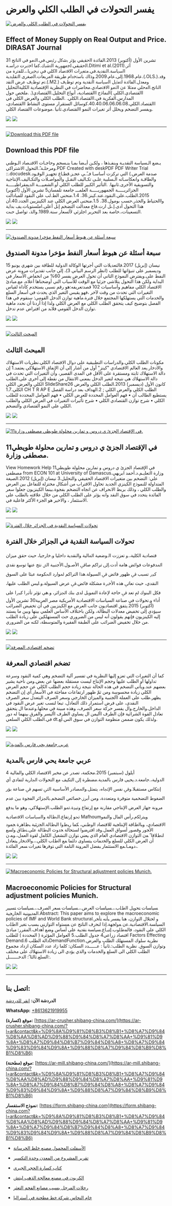 # يفسر التحولات في الطلب الكلي والعرض

<a href="https://swt.shibang-china.com/?l=ar&img&k=%D9%8A%D9%81%D8%B3%D8%B1+%D8%A7%D9%84%D8%AA%D8%AD%D9%88%D9%84%D8%A7%D8%AA+%D9%81%D9%8A+%D8%A7%D9%84%D8%B7%D9%84%D8%A8+%D8%A7%D9%84%D9%83%D9%84%D9%8A+%D9%88%D8%A7%D9%84%D8%B9%D8%B1%D8%B6" target="_blank">![يفسر التحولات في الطلب الكلي والعرض](http://static.shibang-china.com/all-800x300/984.jpg)</a>

## Effect of Money Supply on Real Output and Price. DIRASAT Journal
31 تشرين الأول (أكتوبر) 2013.اﻟﻔﺎﺋدة اﻟﺣﻘﻳﻘﻲ ﻳؤﺛر ﺑﺷﻛﻝ رﺋﻳس.ﻓﻲ.اﻟﻧﻣو ﻓﻲ اﻟﻧﺎﺗﺞ اﻟﺣﻘﻳﻘﻲ.ﻟﺟﻣﻬورﻳﺔ اﻟﺗﺷﻳك.ﻛﻣﺎ اﺧﺗﺑرت دراﺳ.ﺔ.Ditimi et al.(2011).أﺛر اﻟﺳﻳﺎﺳﺔ.اﻟﻧﻘدﻳﺔ.ﻓﻲ.ﻣﺗﻐﻳرات اﻻﻗﺗﺻﺎد اﻟﻛﻠﻲ ﻓﻲ ﻧﻳﺟﻳرﻳﺎ.،.ﻟﻠﻔﺗرة ﻣن ﻋﺎم.1968.إﻟﻰ.ﻋﺎم.2009.وذﻟك ﺑﺎﺳﺗﺧدام طرﻳﻘﺔ اﻟﻣرﺑﻌﺎت.اﻟﺻﻐرى اﻟﺗﻘﻠﻳدﻳﺔ.(.OLS.).وﻗد ﺗم ﺗوظﻳف ﻋرض اﻟﻧﻘد.(.M2.) وﻣﻌدﻝ.اﻟﻔﺎﺋدة ﻟﺗﻣﺛﻳﻝ اﻟﺳﻳﺎﺳﺔ اﻟﻧﻘدﻳﺔ وﺗم ﺗوظﻳف اﻟﻧﺎﺗﺞ.اﻟﻣﺣﻠﻲ ﻣﻣﺛﻼ ﻋن اﻟﻧﻣو اﻻﻗﺗﺻﺎدي.محاضرات في النظرية الإقتصادية الكليةالتحليل االقتصادي.الكلي )النماذج االقتصادية، أنواع التحليل.االقتصادي(. .ملخص حول المدارس.الفكرية في.االقتصاد.الكلي. .الطلب الكلي والعرض الكلي في االقتصاد.الكلي.40.40.06.06.06.08.كوسائل الستقرار مستوى النشاط االقتصادي، ويفسر التضخم ويحلل أثر تغيرات النمو االقتصادي.ثانيا .موضوعات االقتصاد الكلي.


<a href="https://whatsapp.shibangsoft.com/WhatsApp.php" target="_blank" title="WhatsApp">![](http://static.shibang-china.com/icon/whatsapp.png)</a> <a href="https://swt.shibang-china.com/?l=ar&icon&k=%D9%8A%D9%81%D8%B3%D8%B1+%D8%A7%D9%84%D8%AA%D8%AD%D9%88%D9%84%D8%A7%D8%AA+%D9%81%D9%8A+%D8%A7%D9%84%D8%B7%D9%84%D8%A8+%D8%A7%D9%84%D9%83%D9%84%D9%8A+%D9%88%D8%A7%D9%84%D8%B9%D8%B1%D8%B6" target="_blank">![](http://static.shibang-china.com/icon/chat-ar.png)</a>

---

<a href="https://swt.shibang-china.com/?l=ar&img&k=%D9%8A%D9%81%D8%B3%D8%B1+%D8%A7%D9%84%D8%AA%D8%AD%D9%88%D9%84%D8%A7%D8%AA+%D9%81%D9%8A+%D8%A7%D9%84%D8%B7%D9%84%D8%A8+%D8%A7%D9%84%D9%83%D9%84%D9%8A+%D9%88%D8%A7%D9%84%D8%B9%D8%B1%D8%B6" target="_blank">![Download this PDF file](http://static.shibang-china.com/all-800x300/1521.jpg)</a>

## Download this PDF file
ﻳـﻀﻊ اﻟـﺴﻴﺎﺳﺔ اﻟﻨﻘﺪﻳـﺔ وﻳﻨﻔـﺬﻫﺎ ، وﻟﻜـﻦ أﻳـﻀﺎ ﺑﻤـﺎ ﻳﻨـﺴﺠﻢ وﺣﺎﺟـﺎت اﻻﻗﺘـﺼﺎد اﻟـﻮﻃﻨﻲ وﻣﺮﺣﻠـﺔ.ً.اﻟﺘﺤﻮل اﻻﺷﺘﺮاﻛﻲ.PDF Created with deskPDF PDF Writer Trial ::.docudesk.ﺻﺪﻣﺔ اﻟﻌﺮض.) اﻟﺘﻲ ﺗﺮﻛﺰت أﺳﺎﺳـﺎ ﻓـ.ً.ﻲ ﻋﺠـﺰ.ﻗﻄـﺎع ﺗﺠﻬﻴـﺰ اﻟﻮﻗـﻮد واﻟﻄﺎﻗـﺔ واﻧﻌﻜﺎﺳـﺎﺗﻪ اﻟـﺴﻠﺒﻴﺔ ﻋﻠـﻰ ﺗﻜـﺎﻟﻴﻒ اﻟﻨﻘـﻞ واﻟﻤﻮاﺻـﻼت واﻟﺘﻜـﺎﻟﻴﻒ.اﻹﻧﺘﺎﺟﻴﺔ واﻟﺘﺴﻮﻳﻘﻴﺔ اﻷﺧﺮى.ﺛﺎﻧﻴﻬﺎ. .اﻟﺘﺄﺛﻴﺮ اﻟﻜﺒﻴﺮ ﻟﻠﻄﻠﺐ اﻟﻜﻠﻲ أو.الشعبيـــة الديمقراطيـــــة الجزائريـــــة الجمهوريـــــة العلمـــ جامعة تلمسان5 تشرين الأول (أكتوبر) 2015.الطلب.على.النقود.عند.كينز.36. 1.4.منحنى الط.لب على النقود للمبادالت واالحتياط والحذر.حسب بومول.38. 1.5.منحنى العرض الكلي عند الكينزيين الجدد.40.أن هذا التحول أدى.إ.ىل ارت.فاع معدالت التضخم إىل أعلى.املستويات.يف بداية التسعينات،.خاصة بعد التحرير اجلزئي لألسعار سنة.1989.والذ، تواصل حىت.


<a href="https://whatsapp.shibangsoft.com/WhatsApp.php" target="_blank" title="WhatsApp">![](http://static.shibang-china.com/icon/whatsapp.png)</a> <a href="https://swt.shibang-china.com/?l=ar&icon&k=%D9%8A%D9%81%D8%B3%D8%B1+%D8%A7%D9%84%D8%AA%D8%AD%D9%88%D9%84%D8%A7%D8%AA+%D9%81%D9%8A+%D8%A7%D9%84%D8%B7%D9%84%D8%A8+%D8%A7%D9%84%D9%83%D9%84%D9%8A+%D9%88%D8%A7%D9%84%D8%B9%D8%B1%D8%B6" target="_blank">![](http://static.shibang-china.com/icon/chat-ar.png)</a>

---

<a href="https://swt.shibang-china.com/?l=ar&img&k=%D9%8A%D9%81%D8%B3%D8%B1+%D8%A7%D9%84%D8%AA%D8%AD%D9%88%D9%84%D8%A7%D8%AA+%D9%81%D9%8A+%D8%A7%D9%84%D8%B7%D9%84%D8%A8+%D8%A7%D9%84%D9%83%D9%84%D9%8A+%D9%88%D8%A7%D9%84%D8%B9%D8%B1%D8%B6" target="_blank">![سبعة أسئلة عن هبوط أسعار النفط مؤخرا مدونة الصندوق](http://static.shibang-china.com/all-800x300/1413.jpg)</a>

## سبعة أسئلة عن هبوط أسعار النفط مؤخرا مدونة الصندوق
15 نيسان (إبريل) 2017.فالتعديلات التي أجرتها الوكالة الدولية للطاقة بين شهري يونيو وديسمبر على تنبؤاتها للطلب (انظر الرسم البياني 3)، إلى جانب تقديرات مرونة عرض النفط على.ويفترض النموذج الثاني أن تحول العرض يفسر 60% من انخفاض الأسعار في البداية ولكن هذا التحول يتلاشى جزئيا مع الوقت للأسباب التي أوضحناها أعلاه، مع.مبادئ الاقتصاد الكلي مفاهيم وأساسيات 102 قصدتعريفه:هو رقم نسبى يستخدم كأداة لقياس التغيرات التي تحدث من وقت لآخر ،فهو يقيس التغير الذي يحدث في أسعار السلع والخدمات التي يستهلكها المجتمع خلال فترة.ماهية توازن الدخل القومي: سنقوم في هذا الفصل بتوضيح كيف يتحقق الطلب الكلي مع العرض الكلي ولذا إذا أردنا أن نحدد ماهية توازن الدخل القومي فلابد من افتراض عدم تدخل.


<a href="https://whatsapp.shibangsoft.com/WhatsApp.php" target="_blank" title="WhatsApp">![](http://static.shibang-china.com/icon/whatsapp.png)</a> <a href="https://swt.shibang-china.com/?l=ar&icon&k=%D9%8A%D9%81%D8%B3%D8%B1+%D8%A7%D9%84%D8%AA%D8%AD%D9%88%D9%84%D8%A7%D8%AA+%D9%81%D9%8A+%D8%A7%D9%84%D8%B7%D9%84%D8%A8+%D8%A7%D9%84%D9%83%D9%84%D9%8A+%D9%88%D8%A7%D9%84%D8%B9%D8%B1%D8%B6" target="_blank">![](http://static.shibang-china.com/icon/chat-ar.png)</a>

---

<a href="https://swt.shibang-china.com/?l=ar&img&k=%D9%8A%D9%81%D8%B3%D8%B1+%D8%A7%D9%84%D8%AA%D8%AD%D9%88%D9%84%D8%A7%D8%AA+%D9%81%D9%8A+%D8%A7%D9%84%D8%B7%D9%84%D8%A8+%D8%A7%D9%84%D9%83%D9%84%D9%8A+%D9%88%D8%A7%D9%84%D8%B9%D8%B1%D8%B6" target="_blank">![المبحث الثالث](http://static.shibang-china.com/all-800x300/1061.jpg)</a>

## المبحث الثالث
مكونات الطلب الكلي.والدراسات التطبيقية على دوال الاقتصاد الكلي.نظريات الاستهلاك والادخار.يعد العالم الاقتصادي &quot;كينز&quot; أول من أشار إلى أن الإنفاق الاستهلاكي يعتمد.1 إن دالة الاستهلاك ثابتة ومستقرة على الأقل في المدى القصير، وأن التغيرات التي تحدث في دالة الاستهلاك هي نتيجة لتغير الدخل بمعنى الانتقال من نقطة إلى أخرى على.الطلب الكلي والعرض الكلي SlideShare26 كانون الأول (ديسمبر) 2013.الطلب الكلي والعرض الكلي.1.7 CH T R AP E الطلب الكلي والعرض الكلي ; 2.الهداف بعد دراسة القصل يستطيع الطالب أن • فهم العوامل المحددة للعرض الكلي • فهم العوامل المحددة للطلب الكلي • شرح توازن القتصادي الكلي • شرح تأثيرات التغيرات في العرض الكلي والطلب الكلي على النمو القتصادي والتضخم.


<a href="https://whatsapp.shibangsoft.com/WhatsApp.php" target="_blank" title="WhatsApp">![](http://static.shibang-china.com/icon/whatsapp.png)</a> <a href="https://swt.shibang-china.com/?l=ar&icon&k=%D9%8A%D9%81%D8%B3%D8%B1+%D8%A7%D9%84%D8%AA%D8%AD%D9%88%D9%84%D8%A7%D8%AA+%D9%81%D9%8A+%D8%A7%D9%84%D8%B7%D9%84%D8%A8+%D8%A7%D9%84%D9%83%D9%84%D9%8A+%D9%88%D8%A7%D9%84%D8%B9%D8%B1%D8%B6" target="_blank">![](http://static.shibang-china.com/icon/chat-ar.png)</a>

---

<a href="https://swt.shibang-china.com/?l=ar&img&k=%D9%8A%D9%81%D8%B3%D8%B1+%D8%A7%D9%84%D8%AA%D8%AD%D9%88%D9%84%D8%A7%D8%AA+%D9%81%D9%8A+%D8%A7%D9%84%D8%B7%D9%84%D8%A8+%D8%A7%D9%84%D9%83%D9%84%D9%8A+%D9%88%D8%A7%D9%84%D8%B9%D8%B1%D8%B6" target="_blank">![11في الإقتصاد الجزئ ي دروس و تمارين محلولة طويطي مصطفى وزارة.](http://static.shibang-china.com/all-800x300/1412.jpg)</a>

## 11في الإقتصاد الجزئ ي دروس و تمارين محلولة طويطي مصطفى وزارة.
View Homework Help 11في الإقتصاد الجزئ ي دروس و تمارين محلولة طويطي مصطفى from ECON 101 at University of Damascus.وزارة اﻟﺗﻌﻠﯾـم.د.أحمد ابريهي علي: التضخم بين متغيرات الاقتصاد الحقيقي والتحليل.3 نيسان (إبريل) 2012.الصيغة المتداولة للنموذج الكينزي الجديد تحاول الاقتراب من أشكال مختزلة للتفاعل بين العرض والطلب الكلي ، وذلك بربط الانحراف عن اتجاه التضخم بفجوة.بينما الكينزيون جعلوا سعر الفائدة يتحدد في سوق النقد وانه يؤثر على الطلب الكلي من خلال علاقته بالطلب على الاستثمار ، والاخير هو الجزء الأكثر فاعلية في.


<a href="https://whatsapp.shibangsoft.com/WhatsApp.php" target="_blank" title="WhatsApp">![](http://static.shibang-china.com/icon/whatsapp.png)</a> <a href="https://swt.shibang-china.com/?l=ar&icon&k=%D9%8A%D9%81%D8%B3%D8%B1+%D8%A7%D9%84%D8%AA%D8%AD%D9%88%D9%84%D8%A7%D8%AA+%D9%81%D9%8A+%D8%A7%D9%84%D8%B7%D9%84%D8%A8+%D8%A7%D9%84%D9%83%D9%84%D9%8A+%D9%88%D8%A7%D9%84%D8%B9%D8%B1%D8%B6" target="_blank">![](http://static.shibang-china.com/icon/chat-ar.png)</a>

---

<a href="https://swt.shibang-china.com/?l=ar&img&k=%D9%8A%D9%81%D8%B3%D8%B1+%D8%A7%D9%84%D8%AA%D8%AD%D9%88%D9%84%D8%A7%D8%AA+%D9%81%D9%8A+%D8%A7%D9%84%D8%B7%D9%84%D8%A8+%D8%A7%D9%84%D9%83%D9%84%D9%8A+%D9%88%D8%A7%D9%84%D8%B9%D8%B1%D8%B6" target="_blank">![تحولات السياسة النقدية في الجزائر خلال الفترة](http://static.shibang-china.com/all-800x300/766.jpg)</a>

## تحولات السياسة النقدية في الجزائر خلال الفترة
ﻗﺘﺼﺎﺩﻳﺔ ﺍﻟﻜﻠﻴﺔ،.ﻭ ﺗﻌﺰﺯﺕ ﺍﻟ.ﻮﺿﻌﻴﺔ ﺍﳌﺎﻟﻴﺔ ﻭﺍﻟﻨﻘﺪﻳﺔ ﺩﺍﺧﻠﻴﺎ ﻭ.ﺧﺎﺭﺟﻴﺎ، ﺣﻴﺚ ﺣﻘﻖ ﻣﻴﺰﺍﻥ ﺍﳌﺪﻓﻮﻋﺎﺕ ﻓﻮﺍﺋﺾ ﻫﺎﻣﺔ ﺃﺩﺕ.ﺇﱃ ﺗﺮﺍﻛﻢ ﺻﺎﰲ ﺍﻷﺻـﻮﻝ.ﺍﻷﺟﻨﺒﻴﺔ ﺍﻟﱵ ﻧﺘﺞ ﻋﻨﻬﺎ ﺗﻮﺳﻊ ﻧﻘﺪﻱ ﻛﺒﲑ ﺗﺴﺒﺐ ﰲ ﻇﻬﻮﺭ ﻓﺎﺋﺾ ﰲ ﺍﻟﺴﻴﻮﻟﺔ.ﻫﺬﺍ ﺍﻟﺘﺮﺍﻛﻢ ﳌﻮﺍﺭﺩ ﺍﳊﻜﻮﻣﺔ ﻋﺒﺌﺎ ﻋﻠﻰ ﺍﻟﺴﻮﻕ ﺍﻟﻨﻘﺪﻱ، ﺣﻴﺚ ﺗﻌﺎﱐ ﻫﺬﻩ ﺍﻷﺧﲑﺓ ﻣﺸﻜﻠﺔ ﻓﺎﺋﺾ.ﰲ ﻋﺮﺽ ﺍﻟﺴﻴﻮﻟﺔ.ﻭ.ﻟﻴﺲ ﺍﻟﻄﻠﺐ ﻋﻠﻴﻬﺎ، ﻓﻜﻞ ﺍﻟﺒﻨﻮﻙ ﱂ ﺗﻌﺪ ﰲ ﺣﺎﺟﺔ ﻹﻋﺎﺩﺓ ﺍﻟﺘﻤﻮﻳﻞ ﻟﺪﻯ ﺑﻨﻚ ﺍﳉﺰﺍﺋﺮ، ﻭ.ﻫﻲ ﺗﺆﺛﺮ ﺗﺄﺛﲑﺍ ﻛﺒﲑﺍ ﻋﻠﻰ ﺃﺩﺍﺀ ﻭ.تحولات في صناعة السياسات الاقتصادية الأمريكية مصر العربية30 تشرين الأول (أكتوبر) 2015.يتفق اقتصاديون جانب العرض مع الكينزيين في أن تخفيض الضرائب سيؤدي إلى تخفيض معدلات البطالة، ولكن باختلاف الأساس العلمي بينها وبين ما يستند إليه الكينزيون فإنهم يقولون أنه ليس من الضروري حث المستهلكين على زيادة الطلب من خلال تخفيض الضرائب على الطبقة الفقيرة والمتوسطة، لكنه من الضروري.


<a href="https://whatsapp.shibangsoft.com/WhatsApp.php" target="_blank" title="WhatsApp">![](http://static.shibang-china.com/icon/whatsapp.png)</a> <a href="https://swt.shibang-china.com/?l=ar&icon&k=%D9%8A%D9%81%D8%B3%D8%B1+%D8%A7%D9%84%D8%AA%D8%AD%D9%88%D9%84%D8%A7%D8%AA+%D9%81%D9%8A+%D8%A7%D9%84%D8%B7%D9%84%D8%A8+%D8%A7%D9%84%D9%83%D9%84%D9%8A+%D9%88%D8%A7%D9%84%D8%B9%D8%B1%D8%B6" target="_blank">![](http://static.shibang-china.com/icon/chat-ar.png)</a>

---

<a href="https://swt.shibang-china.com/?l=ar&img&k=%D9%8A%D9%81%D8%B3%D8%B1+%D8%A7%D9%84%D8%AA%D8%AD%D9%88%D9%84%D8%A7%D8%AA+%D9%81%D9%8A+%D8%A7%D9%84%D8%B7%D9%84%D8%A8+%D8%A7%D9%84%D9%83%D9%84%D9%8A+%D9%88%D8%A7%D9%84%D8%B9%D8%B1%D8%B6" target="_blank">![تضخم اقتصادي المعرفة](http://static.shibang-china.com/all-800x300/176.jpg)</a>

## تضخم اقتصادي المعرفة
كما أن التغيرات التي تعزو إليها النظرية في تفسير آلية التضخم وهي كمية النقود وسرعة تداولها أو الطلب عليها وحجم الإنتاج ليست مستقلة بعضها عن بعض.ومن ناحية يشير بعضهم عند.ويأتي التضخم في هذه الحالة نتيجة زيادة حجم الطلب الكلي عن حجم العرض الكلي زيادة محسوسة ومن ثمّ ظهور ارتفاعات مفاجئة في الأسعار.أي إن التضخم يظهر.طلب على العملة األجنبية والميزان الخارجي وسعر الصرف اليتعدل سعر الصرف النقدي، على فرض استمرار ذلك التعادل، تبعا لنسب تغير عرض النقود في الداخل.والخارج.وال يفسر حركة سعر الصرف، وهذه مبينة في محلها.وعندما ال يتحقق تعادل القوة الشرائية فإن الطرف األيمن ال يساوي الطرف األيسر والفرق بينهما له دور في.الطلب الكلي السلعي dt.ولذلك يكون ضممن منظومة التوازن في سوق الس.لع.


<a href="https://whatsapp.shibangsoft.com/WhatsApp.php" target="_blank" title="WhatsApp">![](http://static.shibang-china.com/icon/whatsapp.png)</a> <a href="https://swt.shibang-china.com/?l=ar&icon&k=%D9%8A%D9%81%D8%B3%D8%B1+%D8%A7%D9%84%D8%AA%D8%AD%D9%88%D9%84%D8%A7%D8%AA+%D9%81%D9%8A+%D8%A7%D9%84%D8%B7%D9%84%D8%A8+%D8%A7%D9%84%D9%83%D9%84%D9%8A+%D9%88%D8%A7%D9%84%D8%B9%D8%B1%D8%B6" target="_blank">![](http://static.shibang-china.com/icon/chat-ar.png)</a>

---

<a href="https://swt.shibang-china.com/?l=ar&img&k=%D9%8A%D9%81%D8%B3%D8%B1+%D8%A7%D9%84%D8%AA%D8%AD%D9%88%D9%84%D8%A7%D8%AA+%D9%81%D9%8A+%D8%A7%D9%84%D8%B7%D9%84%D8%A8+%D8%A7%D9%84%D9%83%D9%84%D9%8A+%D9%88%D8%A7%D9%84%D8%B9%D8%B1%D8%B6" target="_blank">![عربي جامعة يحي فارس بالمدية](http://static.shibang-china.com/all-800x300/1385.jpg)</a>

## عربي جامعة يحي فارس بالمدية
4 أيلول (سبتمبر) 2015.ﻣﺤﻜﻤﺔ، ﺗﺼﺪر ﻋﻦ ﻣﺨﺒﺮ اﻻﻗﺘﺼﺎد اﻟﻜﻠﻲ واﻟﻤﺎﻟﻴﺔ اﻟﺪوﻟﻴﺔ،.ﺟﺎﻣﻌﺔ.د.ﻳﺤﻴﻰ ﻓﺎرس ﺑﺎﻟﻤﺪﻳﺔ.ﻣﻀﻄﺮة إﱃ اﻟﺘﻜﻴﻒ ﻣﻊ اﻟﺘﺤﻮﻻت اﳉﺎرﻳﺔ ﻟﺘﻔﺎدي أي إﻧﺘﻜﺎس ﻣﺴﺘﻘﺒﻼ.وﰲ ﻧﻔﺲ اﻹﲡﺎﻩ، ﻳﺘﻤﺜﻞ.واﳌﺼﺎدر اﻷﺳﺎﺳﻴﺔ اﻟﱵ ﺗﺴﻬﻢ ﰲ ﺻﻨﺎﻋﺔ ﺑﺆر اﻟﻀﻐﻮط اﻟﺘﻀﺨﻤﻴﺔ ﻣﺘﻮﻓﺮة وﻣﺘﻌﺪدة، وﻣﻦ أﺑﺮز.ﺧﺼﺎﺋﺺ اﻟﺘﻀﺨﻢ.ﺑﺎﳉﺰاﺋﺮ اﻟﻔﺠﻮة ﺑﲔ ﻋﺪم ﻣﺮوﻧﺔ ﺟﻬﺎز اﻟﻌﺮض اﻹﻧﺘﺎﺟﻲ ﻣﻘﺎرﻧﺔ ﻣﻊ إرﺗﻔﺎع وﺗﲑة.ﳕﻮ اﻟﻄﻠﺐ.اﻹﺳﺘﻬﻼﻛﻲ، وﻫﻮ ﻣﺎ ﻳﺪﻓﻊ ﳓﻮ إرﺗﻔﺎع.اﻟﺑطﺎﻟﺔ واﻟﺳﯾﺎﺳﺎت اﻻﻗﺗﺻﺎدﯾﺔ Mafhoumﻭﺒﺘﺭﺍﻜﻡ.ﺭﺃﺱ ﺍﻟﻤﺎل ﻭﺍﻟﻨﻤﻭ ﺍﻻﻗﺘﺼﺎﺩﻱ، ﻭﺒﺎﻟﻁﺎﻗﺔ ﺍﻹﻨﺘﺎﺠﻴﺔ ﻟﻼﻗﺘﺼﺎﺩ ﺍﻟﻭﻁﻨﻲ، ﻜﻤﺎ ﺭﺒﻁﻭﺍ ﺍﻟﺒﻁﺎﻟﺔ.ﺍﻟﺠﺯﺌﻴﺔ ﺒﻅﺎﻫﺭﺓ ﺠﻤﻭﺩ ﺍﻷﺠﻭﺭ ﻭﻗﺼﻭﺭ ﺃﺴﻭﺍﻕ ﺍﻟﻌﻤل.ﻭﻗﺩ ﺍﻓﺘﺭﻀﻭﺍ ﺍﺴﺘﺤﺎﻟﺔ ﺤﺩﻭﺙ ﺍﻟﺒﻁﺎﻟﺔ ﻋﻠﻰ.ﻨﻁﺎﻕ ﻭﺍﺴﻊ ﺍﻨﻁﻼﻗﺎﹰ ﻤﻥ ﺍﻟﺘﻭﺍﺯﻥ ﺍﻻﻗﺘﺼﺎﺩﻱ ﺍﻟﻌﺎﻡ ﺍﻟﺫﻱ ﻴﻌﻨﻲ ﺘﻭﺍﺯﻥ ﺍﻟﺘﺸﻐﻴل ﺍﻟﻜﺎﻤل ﻟﻘﻭﺓ ﺍﻟﻌﻤل،.ﻭﻤ.ﻥ ﺃﻥ ﺍﻟﻌﺭﺽ ﺍﻟﻜﻠﻲ ﻟﻠﺴﻠﻊ ﻭﺍﻟﺨﺩﻤﺎﺕ ﻴﺘﺴﺎﻭﻯ ﺩﺍﺌﻤﺎ ﻤﻊ ﺍﻟﻁﻠﺏ ﺍﻟﻜﻠﻲ.،.ﻭﺍﻻﺩﺨﺎﺭ ﻴﺘﻌﺎﺩل ﺩﻭﻤـﺎ.ﻤﻊ ﺍﻻﺴﺘﺜﻤﺎﺭ ﺒﻔﻀل ﺍﻟﻤﺭﻭﻨﺔ ﺍﻟﺘﺎﻤﺔ ﺍﻟﺘﻲ ﺘﻭﻓﺭﻫﺎ ﺘﻐﻴﺭﺍﺕ ﺴﻌﺭ ﺍﻟﻔﺎﺌﺩﺓ،.


<a href="https://whatsapp.shibangsoft.com/WhatsApp.php" target="_blank" title="WhatsApp">![](http://static.shibang-china.com/icon/whatsapp.png)</a> <a href="https://swt.shibang-china.com/?l=ar&icon&k=%D9%8A%D9%81%D8%B3%D8%B1+%D8%A7%D9%84%D8%AA%D8%AD%D9%88%D9%84%D8%A7%D8%AA+%D9%81%D9%8A+%D8%A7%D9%84%D8%B7%D9%84%D8%A8+%D8%A7%D9%84%D9%83%D9%84%D9%8A+%D9%88%D8%A7%D9%84%D8%B9%D8%B1%D8%B6" target="_blank">![](http://static.shibang-china.com/icon/chat-ar.png)</a>

---

<a href="https://swt.shibang-china.com/?l=ar&img&k=%D9%8A%D9%81%D8%B3%D8%B1+%D8%A7%D9%84%D8%AA%D8%AD%D9%88%D9%84%D8%A7%D8%AA+%D9%81%D9%8A+%D8%A7%D9%84%D8%B7%D9%84%D8%A8+%D8%A7%D9%84%D9%83%D9%84%D9%8A+%D9%88%D8%A7%D9%84%D8%B9%D8%B1%D8%B6" target="_blank">![Macroeconomic Policies for Structural adjustment policies Munich.](http://static.shibang-china.com/all-800x300/1233.jpg)</a>

## Macroeconomic Policies for Structural adjustment policies Munich.
ﺴﻴﺎﺴﺎﺕ ﺘﺤﻭﻴل ﺍﻟﻁﻠﺏ.،.ﺴﻴﺎﺴﺎﺕ ﺍﻟﻌﺭﺽ.،.ﺴﻴﺎﺴﺎﺕ ﺴﻌﺭ ﺍﻟﺼﺭﻑ.،.ﺴﻴﺎﺴﺎﺕ ﺘﺴﻴﻴﺭ ﺍﻟﻤﺩﻴﻭﻨﻴﺔ ﺍﻟﺨﺎﺭﺠﻴﺔ.Abstract: This paper aims to explore the macroeconomic policies of IMF and World Bank structural.ﻭ ﺍﺨﺘﻼل ﺍﻟﺘﻭﺍﺯﻥ، ﻫﻨﺎ ﻴﻔﺴﺭ ﺒﺄﻨﻪ ﺘﺄﺨﺭ ﺍﻟﺴﻴﺎﺴﺔ.ﺍﻻﻗﺘﺼﺎﺩﻴﺔ.ﻋﻥ ﻤﻭﺍﺠﻬﺔ.ﺇﺫﺍ ﺍﻨﺤﺭﻑ ﺍﻟﻨﺎﺘﺞ ﻋﻥ ﻤﺴﺘﻭﺍﻩ ﺍﻟﺘﻭﺍﺯﻨﻲ ﺒﺴﺒﺏ ﺘﻐﻴﺭ ﺍﻟﻁﻠﺏ ﺍﻟﻜﻠﻲ ﻋﻠﻰ ﺍﻟﻨﻘﻭﺩ، ﻓﺎﻟﻤﻁﻠﻭﺏ.ﺇﺘﺒـﺎﻉ.ﺴﻴﺎﺴﺔ ﻨﻘﺩﻴﺔ ﻋﻠﻰ ﺃﺴﺎﺱ ﻭﻀﻊ ﺃﻫﺩﺍﻑ.المقرر: مبادئ اقتصاد زراعي4 جدول الطلب.5 العوامل المؤثرة ( المحددة ) للطلب Factors Effecting Demand.6 دالة الطلبDemandFunction.نظرية سلوك المستهلك الطلب والعرض وتوازن السوق. نظرية الطلب:.ثانياً : عــــــدد السكان: كلما زاد عدد السكان ازداد مجموع الطلب الكلي الى السلع والخدمات والذي يؤدي الى زيادة الاستهلاك على مختلف السلع.ثالثا ً: الدخـــــــل:.


<a href="https://whatsapp.shibangsoft.com/WhatsApp.php" target="_blank" title="WhatsApp">![](http://static.shibang-china.com/icon/whatsapp.png)</a> <a href="https://swt.shibang-china.com/?l=ar&icon&k=%D9%8A%D9%81%D8%B3%D8%B1+%D8%A7%D9%84%D8%AA%D8%AD%D9%88%D9%84%D8%A7%D8%AA+%D9%81%D9%8A+%D8%A7%D9%84%D8%B7%D9%84%D8%A8+%D8%A7%D9%84%D9%83%D9%84%D9%8A+%D9%88%D8%A7%D9%84%D8%B9%D8%B1%D8%B6" target="_blank">![](http://static.shibang-china.com/icon/chat-ar.png)</a>

---
## اتصل بنا:

**الدردشة الآن:** [انقر للدردشة](https://swt.shibang-china.com?l=ar&contact&k=%D9%8A%D9%81%D8%B3%D8%B1+%D8%A7%D9%84%D8%AA%D8%AD%D9%88%D9%84%D8%A7%D8%AA+%D9%81%D9%8A+%D8%A7%D9%84%D8%B7%D9%84%D8%A8+%D8%A7%D9%84%D9%83%D9%84%D9%8A+%D9%88%D8%A7%D9%84%D8%B9%D8%B1%D8%B6)

**WhatsApp:**  [+8613621919955](https://whatsapp.shibangsoft.com/WhatsApp.php)

**موقع (كسارة):** [https://ar-crusher.shibang-china.com/](https://ar-crusher.shibang-china.com/?l=ar&contact&k=%D9%8A%D9%81%D8%B3%D8%B1+%D8%A7%D9%84%D8%AA%D8%AD%D9%88%D9%84%D8%A7%D8%AA+%D9%81%D9%8A+%D8%A7%D9%84%D8%B7%D9%84%D8%A8+%D8%A7%D9%84%D9%83%D9%84%D9%8A+%D9%88%D8%A7%D9%84%D8%B9%D8%B1%D8%B6)

**موقع (مطحنة):** [https://ar-mill.shibang-china.com/](https://ar-mill.shibang-china.com/?l=ar&contact&k=%D9%8A%D9%81%D8%B3%D8%B1+%D8%A7%D9%84%D8%AA%D8%AD%D9%88%D9%84%D8%A7%D8%AA+%D9%81%D9%8A+%D8%A7%D9%84%D8%B7%D9%84%D8%A8+%D8%A7%D9%84%D9%83%D9%84%D9%8A+%D9%88%D8%A7%D9%84%D8%B9%D8%B1%D8%B6)

**نموذج الاستفسار:** [https://form.shibang-china.com](https://form.shibang-china.com?l=ar&contact&k=%D9%8A%D9%81%D8%B3%D8%B1+%D8%A7%D9%84%D8%AA%D8%AD%D9%88%D9%84%D8%A7%D8%AA+%D9%81%D9%8A+%D8%A7%D9%84%D8%B7%D9%84%D8%A8+%D8%A7%D9%84%D9%83%D9%84%D9%8A+%D9%88%D8%A7%D9%84%D8%B9%D8%B1%D8%B6)

* [الأسفلت المحمول مصنع خلط الخرسانة](../27/%D8%A7%D9%84%D8%A3%D8%B3%D9%81%D9%84%D8%AA%20%D8%A7%D9%84%D9%85%D8%AD%D9%85%D9%88%D9%84%20%D9%85%D8%B5%D9%86%D8%B9%20%D8%AE%D9%84%D8%B7%20%D8%A7%D9%84%D8%AE%D8%B1%D8%B3%D8%A7%D9%86%D8%A9.md)

* [تقرير المشروع من المعدن وحدة التكسير](../26/%D8%AA%D9%82%D8%B1%D9%8A%D8%B1%20%D8%A7%D9%84%D9%85%D8%B4%D8%B1%D9%88%D8%B9%20%D9%85%D9%86%20%D8%A7%D9%84%D9%85%D8%B9%D8%AF%D9%86%20%D9%88%D8%AD%D8%AF%D8%A9%20%D8%A7%D9%84%D8%AA%D9%83%D8%B3%D9%8A%D8%B1.md)

* [كتاب كسارة الحجر الجيري](../26/%D9%83%D8%AA%D8%A7%D8%A8%20%D9%83%D8%B3%D8%A7%D8%B1%D8%A9%20%D8%A7%D9%84%D8%AD%D8%AC%D8%B1%20%D8%A7%D9%84%D8%AC%D9%8A%D8%B1%D9%8A.md)

* [الكربون في مصنع معالجة الذهب ليتش](../27/%D8%A7%D9%84%D9%83%D8%B1%D8%A8%D9%88%D9%86%20%D9%81%D9%8A%20%D9%85%D8%B5%D9%86%D8%B9%20%D9%85%D8%B9%D8%A7%D9%84%D8%AC%D8%A9%20%D8%A7%D9%84%D8%B0%D9%87%D8%A8%20%D9%84%D9%8A%D8%AA%D8%B4.md)

* [رحلات المرجل بسبب مصانع الفحم التعثر](../29/%D8%B1%D8%AD%D9%84%D8%A7%D8%AA%20%D8%A7%D9%84%D9%85%D8%B1%D8%AC%D9%84%20%D8%A8%D8%B3%D8%A8%D8%A8%20%D9%85%D8%B5%D8%A7%D9%86%D8%B9%20%D8%A7%D9%84%D9%81%D8%AD%D9%85%20%D8%A7%D9%84%D8%AA%D8%B9%D8%AB%D8%B1.md)

* [خام النحاس شركة خط مطحنة في أستراليا](../28/%D8%AE%D8%A7%D9%85%20%D8%A7%D9%84%D9%86%D8%AD%D8%A7%D8%B3%20%D8%B4%D8%B1%D9%83%D8%A9%20%D8%AE%D8%B7%20%D9%85%D8%B7%D8%AD%D9%86%D8%A9%20%D9%81%D9%8A%20%D8%A3%D8%B3%D8%AA%D8%B1%D8%A7%D9%84%D9%8A%D8%A7.md)